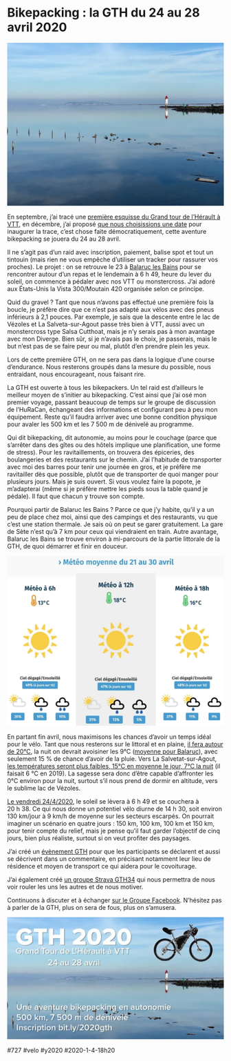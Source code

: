 # Bikepacking : la GTH du 24 au 28 avril 2020

![Phare de Onglous](_i/IMG_8434.webp)

En septembre, j’ai tracé une [première esquisse du Grand tour de l’Hérault à VTT](../../2019/9/projet-bikepacking-grand-tour-de-lherault.md), en décembre, j’ai proposé [que nous choisissions une date](../../2019/12/on-fait-le-tour-de-lherault-en-bikepacking.md) pour inaugurer la trace, c’est chose faite démocratiquement, cette aventure bikepacking se jouera du 24 au 28 avril.

Il ne s’agit pas d’un raid avec inscription, paiement, balise spot et tout un tintouin (mais rien ne vous empêche d’utiliser un tracker pour rassurer vos proches). Le projet : on se retrouve le 23 à [Balaruc les Bains](https://fr.wikipedia.org/wiki/Balaruc-les-Bains) pour se rencontrer autour d’un repas et le lendemain à 6 h 49, heure du lever du soleil, on commence à pédaler avec nos VTT ou monstercross. J’ai adoré aux États-Unis la Vista 300/Moutain 420 organisée selon ce principe.

Quid du gravel ? Tant que nous n’avons pas effectué une première fois la boucle, je préfère dire que ce n’est pas adapté aux vélos avec des pneus inférieurs à 2,1 pouces. Par exemple, je sais que la descente entre le lac de Vézoles et La Salveta-sur-Agout passe très bien à VTT, aussi avec un monstercross type Salsa Cutthoat, mais je n’y serais pas à mon avantage avec mon Diverge. Bien sûr, si je n’avais pas le choix, je passerais, mais le but n’est pas de se faire peur ou mal, plutôt d’en prendre plein les yeux.

Lors de cette première GTH, on ne sera pas dans la logique d’une course d’endurance. Nous resterons groupés dans la mesure du possible, nous entraidant, nous encourageant, nous faisant rire.

La GTH est ouverte à tous les bikepackers. Un tel raid est d’ailleurs le meilleur moyen de s’initier au bikepacking. C’est ainsi que j’ai osé mon premier voyage, passant beaucoup de temps sur le groupe de discussion de l’HuRaCan, échangeant des informations et configurant peu à peu mon équipement. Reste qu’il faudra arriver avec une bonne condition physique pour avaler les 500 km et les 7 500 m de dénivelé au programme.

Qui dit bikepacking, dit autonomie, au moins pour le couchage (parce que s’arrêter dans des gîtes ou des hôtels implique une planification, une forme de stress). Pour les ravitaillements, on trouvera des épiceries, des boulangeries et des restaurants sur le chemin. J’ai l’habitude de transporter avec moi des barres pour tenir une journée en gros, et je préfère me ravitailler dès que possible, plutôt que de transporter de quoi manger pour plusieurs jours. Mais je suis ouvert. Si vous voulez faire la popote, je m’adapterai (même si je préfère mettre les pieds sous la table quand je pédale). Il faut que chacun y trouve son compte.

Pourquoi partir de Balaruc les Bains ? Parce ce que j’y habite, qu’il y a un peu de place chez moi, ainsi que des campings et des restaurants, vu que c’est une station thermale. Je sais où on peut se garer gratuitement. La gare de Sète n’est qu’à 7 km pour ceux qui viendraient en train. Autre avantage, Balaruc les Bains se trouve environ à mi-parcours de la partie littorale de la GTH, de quoi démarrer et finir en douceur.

![Météo moyenne](_i/sete.webp)

En partant fin avril, nous maximisons les chances d’avoir un temps idéal pour le vélo. Tant que nous resterons sur le littoral et en plaine, [il fera autour de 20°C](https://www.ou-et-quand.net/partir/quand/france/languedoc-roussillon/sete/mois/avril/), la nuit on devrait avoisiner les 9°C ([moyenne pour Balaruc](https://www.accuweather.com/fr/fr/balaruc-les-bains/778/april-weather/778?year=2019)), avec seulement 15 % de chance d’avoir de la pluie. Vers La Salvetat-sur-Agout, [les températures seront plus faibles, 15°C en moyenne le jour, 7°C la nuit](https://www.accuweather.com/fr/fr/la-salvetat-sur-agout/149317/april-weather/149317) (il faisait 6 °C en 2019). La sagesse sera donc d’être capable d’affronter les 0°C environ pour la nuit, surtout s’il nous prend de dormir en altitude, vers le sublime lac de Vézoles.

[Le vendredi 24/4/2020](https://www.sunrise-and-sunset.com/fr/sun/france/balaruc-les-bains/2020/avril), le soleil se lèvera à 6 h 49 et se couchera à 20 h 38. Ce qui nous donne un potentiel vélo diurne de 14 h 30, soit environ 130 km/jour à 9 km/h de moyenne sur les secteurs escarpés. On pourrait imaginer un scénario en quatre jours : 150 km, 100 km, 100 km et 150 km, pour tenir compte du relief, mais je pense qu’il faut garder l’objectif de cinq jours, bien plus réaliste, surtout si on veut profiter des paysages.

J’ai créé un [évènement GTH](https://www.facebook.com/events/2917409954988640/) pour que les participants se déclarent et aussi se décrivent dans un commentaire, en précisant notamment leur lieu de résidence et moyen de transport ce qui aidera pour le covoiturage.

J’ai également créé [un groupe Strava GTH34](https://www.strava.com/clubs/GTH34) qui nous permettra de nous voir rouler les uns les autres et de nous motiver.

Continuons à discuter et à échanger [sur le Groupe Facebook](https://www.facebook.com/groups/gth34/). N’hésitez pas à parler de la GTH, plus on sera de fous, plus on s’amusera.

[![Inscrivez-vous](_i/GTH1.webp)](http://https://www.facebook.com/events/605064983591658/)

#727 #velo #y2020 #2020-1-4-18h20

